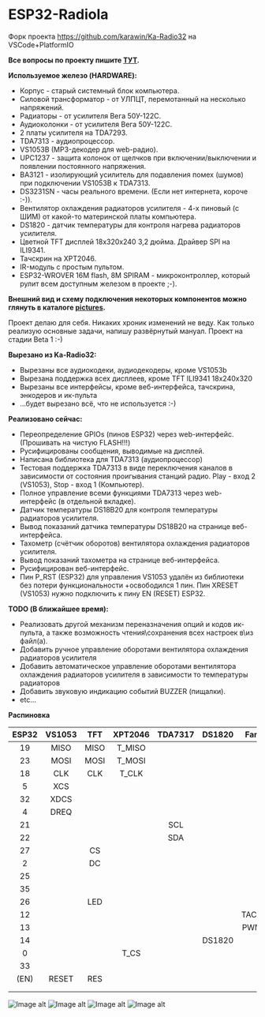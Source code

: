 # ESP32-Radiola
Форк проекта https://github.com/karawin/Ka-Radio32 на VSCode+PlatformIO

**Все вопросы по проекту пишите [ТУТ](https://serverdoma.ru/viewtopic.php?f=70&t=1178).**

**Используемое железо (HARDWARE):**
  + Корпус - старый системный блок компьютера.
  + Силовой трансформатор - от УЛПЦТ, перемотанный на несколько напряжений.
  + Радиаторы - от усилителя Вега 50У-122С.
  + Аудиоколонки - от усилителя Вега 50У-122С.
  + 2 платы усилителя на TDA7293.
  + TDA7313 - аудиопроцессор.
  + VS1053B (MP3-декодер для web-радио).
  + UPC1237 - защита колонок от щелчков при включении/выключении и появлении постоянного напряжения.
  + BA3121 - изолирующий усилитель для подавления помех (шумов) при подключении VS1053B к TDA7313.
  + DS3231SN - часы реального времени. (Если нет интернета, короче :-)).
  + Вентилятор охлаждения радиаторов усилителя - 4-х пиновый (с ШИМ) от какой-то материнской платы компьютера.
  + DS1820 - датчик температуры для контроля нагрева радиаторов усилителя.
  + Цветной TFT дисплей 18x320x240 3,2 дюйма. Драйвер SPI на ILI9341.
  + Тачскрин на XPT2046.
  + IR-модуль с простым пультом.
  + ESP32-WROVER 16M flash, 8M SPIRAM - микроконтроллер, который рулит всем доступным железом в проекте ;-).

  **Внешний вид и схему подключения некоторых компонентов можно глянуть в каталоге [pictures](https://github.com/SinglWolf/ESP32-Radiola/tree/master/pictures).**


Проект делаю для себя. Никаких хроник изменений не веду. Как только реализую основные задачи, напишу развёрнутый мануал.
Проект на стадии Beta 1 :-)

**Вырезано из Ka-Radio32:**
  - Вырезаны все аудиокодеки, аудиодекодеры, кроме VS1053b
  - Вырезана поддержка всех дисплеев, кроме TFT ILI9341 18x240x320
  - Вырезаны все интерфейсы, кроме веб-интерфейса, тачскрина, энкодеров и ик-пульта
  - ...будет вырезано всё, что не используется :-)

**Реализовано сейчас:**
  + Переопределение GPIOs (пинов ESP32) через web-интерфейс. (Прошивать на чистую FLASH!!!)
  + Русифицированы сообщения, выводимые на дисплей.
  + Написана библиотека для TDA7313 (аудиопроцессор)
  + Тестовая поддержка TDA7313 в виде переключения каналов в зависимости от состояния проигывания станций радио. Play - вход 2 (VS1053), Stop - вход 1 (Компьютер).
  + Полное управление всеми функциями TDA7313 через web-интерфейс (в отдельной вкладке).
  + Датчик температуры DS18B20 для контроля температуры радиаторов усилителя.
  + Вывод показаний датчика температуры DS18B20 на странице веб-интерфейса.
  + Тахометр (счётчик оборотов) вентилятора охлаждения радиаторов усилителя.
  + Вывод показаний тахометра на странице веб-интерфейса.
  + Русифицирован веб-интерфейс.
  + Пин P_RST (ESP32) для управления VS1053 удалён из библиотеки без потери функциональности +освободился 1 пин. Пин XRESET (VS1053) нужно подключить к пину EN (RESET) ESP32.

**TODO (В ближайшее время):**
  + Реализовать другой механизм переназначения опций и кодов ик-пульта, а также возможность чтения\сохранения всех настроек в\из файл(а).
  + Добавить ручное управление оборотами вентилятора охлаждения радиаторов усилителя
  + Добавить автоматическое управление оборотами вентилятора охлаждения радиаторов усилителя в зависимости то температуры радиаторов
  + Добавить звуковую индикацию событий BUZZER (пищалки).
  + etc...

**Распиновка** 

| ESP32 | VS1053  | TFT  | XPT2046 | TDA7317  | DS1820  |  Fan  | LED  | DS3231SN | IRLED | BUZZER |
| :---: | :-----: | :--: | :-----: | :------: | :-----: | :---: | :--: | :------: | :---: | :----: |
|   19  |  MISO   | MISO | T_MISO  |          |         |       |      |          |       |        |
|   23  |  MOSI   | MOSI | T_MOSI  |          |         |       |      |          |       |        |
|   18  |  CLK    | CLK  | T_CLK   |          |         |       |      |          |       |        |
|   5   |  XCS    |      |         |          |         |       |      |          |       |        |
|   32  |  XDCS   |      |         |          |         |       |      |          |       |        |
|   4   |  DREQ   |      |         |          |         |       |      |          |       |        |
|   21  |         |      |         |    SCL   |         |       |      |   SCL    |       |        |
|   22  |         |      |         |    SDA   |         |       |      |   SDA    |       |        |
|   27  |         | CS   |         |          |         |       |      |          |       |        |
|   2   |         | DC   |         |          |         |       |      |          |       |        |
|   25  |         |      |         |          |         |       | +LED |          |       |        |
|   35  |         |      |         |          |         |       |      |          |+IRLED |        |
|   26  |         | LED  |         |          |         |       |      |          |       |        |
|   12  |         |      |         |          |         | TACH  |      |          |       |        |
|   13  |         |      |         |          |         | PWM   |      |          |       |        |
|   14  |         |      |         |          |  DS1820 |       |      |          |       |        |
|   0   |         |      | T_CS    |          |         |       |      |          |       |        |
|   33  |         |      |         |          |         |       |      |          |       |+BUZZER |
| (EN)  |  RESET  | RES  |         |          |         |       |      |          |       |        |
|       |         |      |         |          |         |       |      |          |       |        |
|       |         |      |         |          |         |       |      |          |       |        |

![Image alt](https://github.com/SinglWolf/ESP32-Radiola/raw/master/pictures/ESP32-Radiola.png)
![Image alt](https://github.com/SinglWolf/ESP32-Radiola/raw/master/pictures/amplifier.jpg)
![Image alt](https://github.com/SinglWolf/ESP32-Radiola/raw/master/pictures/ESP32WROVER.jpg)
![Image alt](https://github.com/SinglWolf/ESP32-Radiola/raw/master/pictures/display.jpg)
